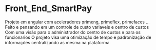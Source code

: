 # Front_End_SmartPay
Projeto em angular com aceleradores primeng, primeflex, primefaces ...
Feito e pensando em um controle de custo variaveis e centro de custos
Com uma visão para o administrador do centro de custos e para os funcionarios
O projeto visa uma otimização de tempo e padronização de informações centralizando as mesma na plataforma
